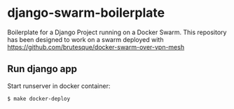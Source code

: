 # django-swarm-boilerplate
Boilerplate for a Django Project running on a Docker Swarm. This repository has been designed to work on a swarm 
deployed with https://github.com/brutesque/docker-swarm-over-vpn-mesh

## Run django app

Start runserver in docker container:
```
$ make docker-deploy
```
